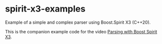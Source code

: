 # spirit-x3-examples
Example of a simple and complex parser using Boost.Spirit X3 (C++20).

This is the companion example code for the video [Parsing with Boost Spirit X3](https://www.youtube.com/watch?v=9QlPOYX8mgw).
